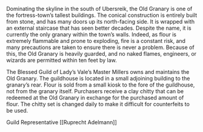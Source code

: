 Dominating the skyline in the south of Ubersreik, the Old Granary is one of the fortress-town’s tallest buildings. The conical construction is entirely built from stone, and has many doors up its north-facing side. It is wrapped with an external staircase that has seen better decades. Despite the name, it is currently the only granary within the town’s walls. Indeed, as flour is extremely flammable and prone to exploding, fire is a constant risk, and many precautions are taken to ensure there is never a problem. Because of this, the Old Granary is heavily guarded, and no naked flames, engineers, or wizards are permitted within ten feet by law.

The Blessed Guild of Lady’s Vale’s Master Millers owns and maintains the Old Granary. The guildhouse is located in a small adjoining building to the granary’s rear. Flour is sold from a small kiosk to the fore of the guildhouse, not from the granary itself. Purchasers receive a clay chitty that can be redeemed at the Old Granary in exchange for the purchased amount of flour. The chitty set is changed daily to make it difficult for counterfeits to be used.

Guild Representative [[Ruprecht Adelmann]] 



